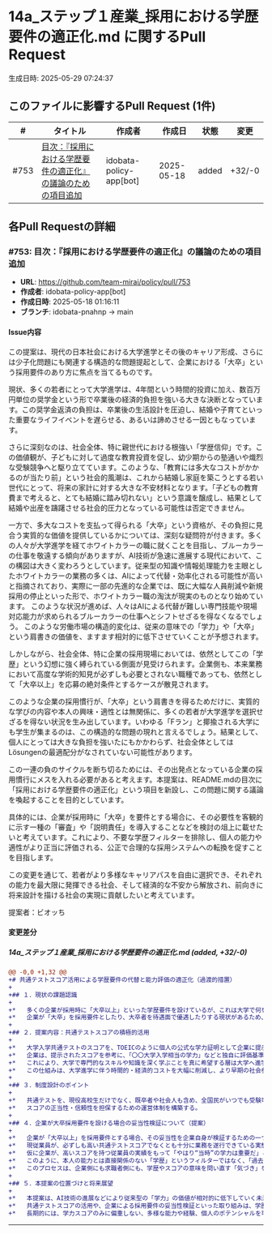 # 14a_ステップ１産業_採用における学歴要件の適正化.md に関するPull Request

生成日時: 2025-05-29 07:24:37

## このファイルに影響するPull Request (1件)

| # | タイトル | 作成者 | 作成日 | 状態 | 変更 |
|---|---------|--------|--------|------|------|
| #753 | [目次：『採用における学歴要件の適正化』の議論のための項目追加](https://github.com/team-mirai/policy/pull/753) | idobata-policy-app[bot] | 2025-05-18 | added | +32/-0 |

## 各Pull Requestの詳細

### #753: 目次：『採用における学歴要件の適正化』の議論のための項目追加

- **URL**: https://github.com/team-mirai/policy/pull/753
- **作成者**: idobata-policy-app[bot]
- **作成日時**: 2025-05-18 01:16:11
- **ブランチ**: idobata-pnahnp → main

#### Issue内容

この提案は、現代の日本社会における大学進学とその後のキャリア形成、さらには少子化問題にも関連する構造的な問題提起として、企業における「大卒」という採用要件のあり方に焦点を当てるものです。

現状、多くの若者にとって大学進学は、4年間という時間的投資に加え、数百万円単位の奨学金という形で卒業後の経済的負担を強いる大きな決断となっています。この奨学金返済の負担は、卒業後の生活設計を圧迫し、結婚や子育てといった重要なライフイベントを遅らせる、あるいは諦めさせる一因ともなっています。

さらに深刻なのは、社会全体、特に親世代における根強い「学歴信仰」です。この価値観が、子どもに対して過度な教育投資を促し、幼少期からの塾通いや熾烈な受験競争へと駆り立てています。このような、「教育には多大なコストがかかるのが当たり前」という社会的風潮は、これから結婚し家庭を築こうとする若い世代にとって、将来の家計に対する大きな不安材料となります。「子どもの教育費まで考えると、とても結婚に踏み切れない」という意識を醸成し、結果として結婚や出産を躊躇させる社会的圧力となっている可能性は否定できません。

一方で、多大なコストを支払って得られる「大卒」という資格が、その負担に見合う実質的な価値を提供しているかについては、深刻な疑問符が付きます。多くの人々が大学進学を経てホワイトカラーの職に就くことを目指し、ブルーカラーの仕事を敬遠する傾向がありますが、AI技術が急速に進展する現代において、この構図は大きく変わろうとしています。従来型の知識や情報処理能力を主眼としたホワイトカラーの業務の多くは、AIによって代替・効率化される可能性が高いと指摘されており、実際に一部の先進的な企業では、既に大幅な人員削減や新規採用の停止といった形で、ホワイトカラー職の淘汰が現実のものとなり始めています。 このような状況が進めば、人々はAIによる代替が難しい専門技能や現場対応能力が求められるブルーカラーの仕事へとシフトせざるを得なくなるでしょう。 このような労働市場の構造的変化は、従来の意味での「学力」や「大卒」という肩書きの価値を、ますます相対的に低下させていくことが予想されます。

しかしながら、社会全体、特に企業の採用現場においては、依然としてこの「学歴」という幻想に強く縛られている側面が見受けられます。企業側も、本来業務において高度な学術的知見が必ずしも必要とされない職種であっても、依然として「大卒以上」を応募の絶対条件とするケースが散見されます。

このような企業の採用慣行が、「大卒」という肩書きを得るためだけに、実質的な学びの内容や本人の興味・適性とは無関係に、多くの若者が大学進学を選択せざるを得ない状況を生み出しています。いわゆる「Fラン」と揶揄される大学にも学生が集まるのは、この構造的な問題の現れと言えるでしょう。結果として、個人にとっては大きな負担を強いたにもかかわらず、社会全体としては Lösungenの最適配分がなされていない可能性があります。

この一連の負のサイクルを断ち切るためには、その出発点となっている企業の採用慣行にメスを入れる必要があると考えます。本提案は、README.mdの目次に「採用における学歴要件の適正化」という項目を新設し、この問題に関する議論を喚起することを目的としています。

具体的には、企業が採用時に「大卒」を要件とする場合に、その必要性を客観的に示す一種の「審査」や「説明責任」を導入することなどを検討の俎上に載せたいと考えています。これにより、不要な学歴フィルターを排除し、個人の能力や適性がより正当に評価される、公正で合理的な採用システムへの転換を促すことを目指します。

この変更を通じて、若者がより多様なキャリアパスを自由に選択でき、それぞれの能力を最大限に発揮できる社会、そして経済的な不安から解放され、前向きに将来設計を描ける社会の実現に貢献したいと考えています。

提案者：ビオッち

#### 変更差分

##### 14a_ステップ１産業_採用における学歴要件の適正化.md (added, +32/-0)

```diff
@@ -0,0 +1,32 @@
+# 共通テストスコア活用による学歴要件の代替と能力評価の適正化（過渡的措置）
+
+## １．現状の課題認識
+
+*   多くの企業が採用時に「大卒以上」といった学歴要件を設けているが、これは大学で何を専門的に学んだかという「学術的な意味内容」を詳細に問うものではなく、多くの場合、「その大学に入学できる程度の基礎学力があるか」という、入学難易度を手軽な指標として用いた学力フィルターとして機能しているのが実態である。専門的知識を必ずしも必要としない職種も多い中で、このような形式的な学歴要件は、実質的な能力評価から乖離している。
+*   企業が「大卒」を採用要件としたり、大卒者を待遇面で優遇したりする現状があるため、学生は実質的に「大卒」の資格を得ることを半ば強いられる形で、必ずしも自身の興味や適性と合致しない大学・学部に進学し、結果として4年間の時間と数百万円の費用を投じているケースが少なくない。これは個人にとって大きな負担であり、社会全体としても人的資本のミスマッチを生んでいる可能性がある。
+
+## ２．提案内容：共通テストスコアの積極的活用
+
+*   大学入学共通テストのスコアを、TOEICのように個人の公式な学力証明として企業に提示できる制度を創設する。
+*   企業は、提示されたスコアを参考に、「〇〇大学入学相当の学力」などと独自に評価基準を設け、採用選考に活用することができる。
+*   これにより、大学で専門的なスキルや知識を深く学ぶことを真に希望する層は大学へ進学し、一方で、そうでない層は共通テストスコアを活用することで、不要な大学進学を経ずに企業が求める「基礎学力」を証明できるようにする。
+*   この仕組みは、大学進学に伴う時間的・経済的コストを大幅に削減し、より早期の社会参加や、学費以外の自己投資（専門スキル習得など）の機会を創出する。
+
+## ３．制度設計のポイント
+
+*   共通テストを、現役高校生だけでなく、既卒者や社会人も含め、全国民がいつでも受験可能とし、スコアを更新できる仕組みとする（必要性を感じる個人が任意で活用）。
+*   スコアの正当性・信頼性を担保するための運営体制を構築する。
+
+## ４．企業が大卒採用要件を設ける場合の妥当性検証について（提案）
+
+*   企業が「大卒以上」を採用要件とする場合、その妥当性を企業自身が検証するための一つの試みとして、当該企業に勤務する現従業員（一定の職種・勤続年数など、企業が任意に設定）が共通テストを受験し、そのスコア分布を匿名で公開、あるいは採用時の参考情報として活用することを提案する。
+*   現従業員が、必ずしも高い共通テストスコアでなくとも十分に業務を遂行できている実態が明らかになれば、その企業にとって「大卒」という学歴フィルターが本当に必要なのか、あるいはどの程度の学力レベルを求めているのかを客観的に再考する材料となり得る。
+*   仮に企業が、高いスコアを持つ従業員の実績をもって「やはり“当時”の学力は重要だ」と解釈したとしても、それは現時点での学力そのものではなく、「過去に一定レベルまで学力を高められた努力や資質」を評価しているに過ぎない、という認識の転換を促す。
+*   このように、本人の能力とは直接関係のない「学歴」というフィルターではなく、「過去の努力の証明」としてのスコアという、より具体的な指標に置き換えることでさえも、純粋な学力信仰からの脱却に向けた一歩となり得る。
+*   このプロセスは、企業側にも求職者側にも、学歴やスコアの意味を問い直す「気づき」を与え、スコア万能ではない、より本質的な能力評価への移行を促す触媒としての役割も期待される。
+
+## ５．本提案の位置づけと将来展望
+
+*   本提案は、AI技術の進展などにより従来型の「学力」の価値が相対的に低下していく未来を見据えた上で、現在の「学歴信仰」が根強い社会から新しい能力評価軸へと円滑に移行するための、あくまで「橋渡し」としての政策である。
+*   共通テストスコアの活用や、企業による採用要件の妥当性検証といった取り組みは、学歴やスコアの絶対的な価値を相対化し、社会全体の価値観に揺さぶりをかける効果も意図している。
+*   長期的には、学力スコアのみに偏重しない、多様な能力や経験、個人のポテンシャルを可視化し評価する社会システムの構築を目指すべきだが、その過渡期において、学歴に代わる透明性の高い指標を提供しつつ、その指標自身の意味も問い直すことで、不必要な学歴フィルターを是正し、個人の機会均等と企業の合理的な採用活動を支援する。
```

---

